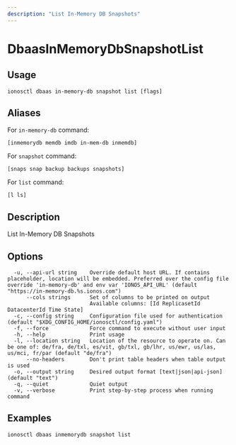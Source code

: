 ```yaml
---
description: "List In-Memory DB Snapshots"
---
```


# DbaasInMemoryDbSnapshotList

## Usage

```text
ionosctl dbaas in-memory-db snapshot list [flags]
```

## Aliases

For `in-memory-db` command:

```text
[inmemorydb memdb imdb in-mem-db inmemdb]
```

For `snapshot` command:

```text
[snaps snap backup backups snapshots]
```

For `list` command:

```text
[l ls]
```

## Description

List In-Memory DB Snapshots

## Options

```text
  -u, --api-url string    Override default host URL. If contains placeholder, location will be embedded. Preferred over the config file override 'in-memory-db' and env var 'IONOS_API_URL' (default "https://in-memory-db.%s.ionos.com")
      --cols strings      Set of columns to be printed on output 
                          Available columns: [Id ReplicasetId DatacenterId Time State]
  -c, --config string     Configuration file used for authentication (default "$XDG_CONFIG_HOME/ionosctl/config.yaml")
  -f, --force             Force command to execute without user input
  -h, --help              Print usage
  -l, --location string   Location of the resource to operate on. Can be one of: de/fra, de/txl, es/vit, gb/txl, gb/lhr, us/ewr, us/las, us/mci, fr/par (default "de/fra")
      --no-headers        Don't print table headers when table output is used
  -o, --output string     Desired output format [text|json|api-json] (default "text")
  -q, --quiet             Quiet output
  -v, --verbose           Print step-by-step process when running command
```

## Examples

```text
ionosctl dbaas inmemorydb snapshot list
```

